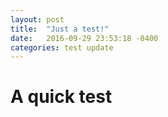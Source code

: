 ```yaml
---
layout: post
title:  "Just a test!"
date:   2016-09-29 23:53:18 -0400
categories: test update
---
```

# A quick test
